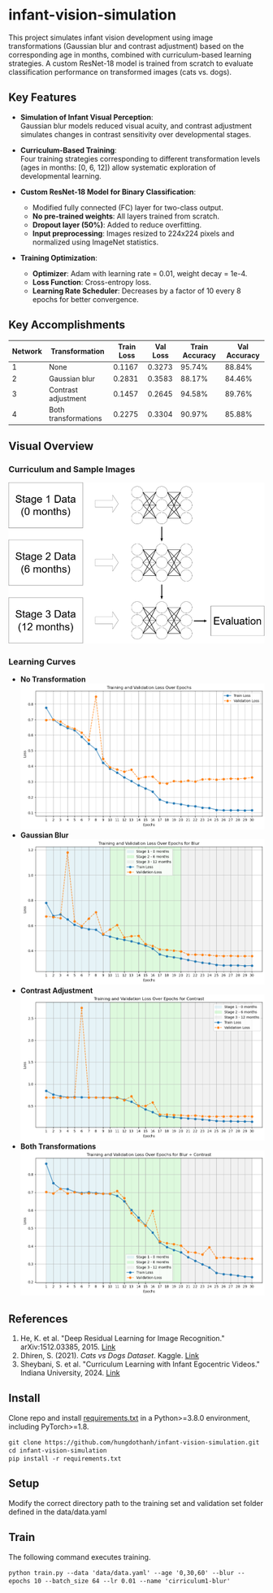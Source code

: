 # infant-vision-simulation
This project simulates infant vision development using image transformations (Gaussian blur and contrast adjustment) based on the corresponding age in months, combined with curriculum-based learning strategies. A custom ResNet-18 model is trained from scratch to evaluate classification performance on transformed images (cats vs. dogs).

## Key Features
- **Simulation of Infant Visual Perception**:  
  Gaussian blur models reduced visual acuity, and contrast adjustment simulates changes in contrast sensitivity over developmental stages.
  
- **Curriculum-Based Training**:  
  Four training strategies corresponding to different transformation levels (ages in months: [0, 6, 12]) allow systematic exploration of developmental learning.

- **Custom ResNet-18 Model for Binary Classification**:  
  - Modified fully connected (FC) layer for two-class output.  
  - **No pre-trained weights**: All layers trained from scratch.  
  - **Dropout layer (50%)**: Added to reduce overfitting.  
  - **Input preprocessing**: Images resized to 224x224 pixels and normalized using ImageNet statistics.  

- **Training Optimization**:  
  - **Optimizer**: Adam with learning rate = 0.01, weight decay = 1e-4.  
  - **Loss Function**: Cross-entropy loss.  
  - **Learning Rate Scheduler**: Decreases by a factor of 10 every 8 epochs for better convergence.

## Key Accomplishments
| **Network** | **Transformation**      | **Train Loss** | **Val Loss** | **Train Accuracy** | **Val Accuracy** |
|-------------|-------------------------|----------------|--------------|-------------------|------------------|
| 1           | None                    | 0.1167         | 0.3273       | 95.74%            | 88.84%           |
| 2           | Gaussian blur           | 0.2831         | 0.3583       | 88.17%            | 84.46%           |
| 3           | Contrast adjustment     | 0.1457         | 0.2645       | 94.58%            | 89.76%           |
| 4           | Both transformations    | 0.2275         | 0.3304       | 90.97%            | 85.88%           |

## Visual Overview
### Curriculum and Sample Images
![Training Curriculum](figures/curriculum/training-curriculum.png)

### Learning Curves
- **No Transformation**  
  ![Net 1 Learning Curve](figures/loss/net1-without.png)
- **Gaussian Blur**  
  ![Net 2 Learning Curve](figures/loss/net2-blur.png)
- **Contrast Adjustment**  
  ![Net 3 Learning Curve](figures/loss/net3-contrast.png)
- **Both Transformations**  
  ![Net 4 Learning Curve](figures/loss/net4-both.png)

## References
1. He, K. et al. "Deep Residual Learning for Image Recognition." arXiv:1512.03385, 2015. [Link](https://arxiv.org/abs/1512.03385)  
2. Dhiren, S. (2021). *Cats vs Dogs Dataset*. Kaggle. [Link](https://www.kaggle.com/datasets/dhirensk/cats-vs-dogs-training8000test2000)  
3. Sheybani, S. et al. "Curriculum Learning with Infant Egocentric Videos." Indiana University, 2024. [Link](https://cogdev.lab.indiana.edu/research/curriculum_learning_with_infant_egocentric_videos.pdf)


## Install
Clone repo and install [requirements.txt](./requirements.txt) in a Python>=3.8.0 environment, including PyTorch>=1.8.

```
git clone https://github.com/hungdothanh/infant-vision-simulation.git  
cd infant-vision-simulation
pip install -r requirements.txt 
```

## Setup
Modify the correct directory path to the training set and validation set folder defined in the data/data.yaml

## Train
The following command executes training.
```
python train.py --data 'data/data.yaml' --age '0,30,60' --blur --epochs 10 --batch_size 64 --lr 0.01 --name 'cirriculum1-blur'
```
